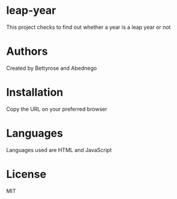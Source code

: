 # leap-year
This project checks to find out whether a year is a leap year or not
# Authors
Created by Bettyrose and Abednego
# Installation 
Copy the URL on your preferred browser
# Languages
Languages used are HTML and JavaScript
# License
MIT
